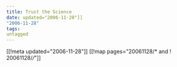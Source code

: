 ```yaml
---
title: Trust the Science
date: updated="2006-11-28"]]
"2006-11-28"
tags:
untagged
---
```

[[!meta updated="2006-11-28"]]
[[!map pages="20061128/* and ! 20061128/*/*"]]
